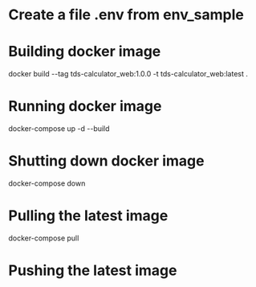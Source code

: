 # Create a file .env from env_sample

# Building docker image
docker build --tag tds-calculator_web:1.0.0 -t tds-calculator_web:latest .

# Running docker image
docker-compose up -d --build

# Shutting down docker image
docker-compose down

# Pulling the latest image
docker-compose pull

# Pushing the latest image

